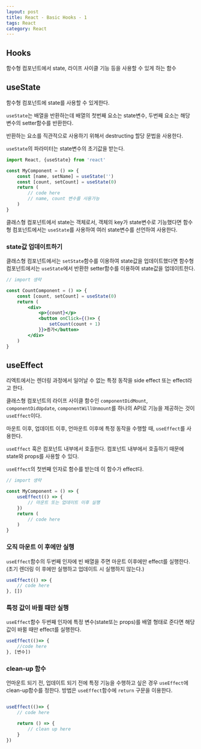 ```yaml
---
layout: post 
title: React - Basic Hooks - 1
tags: React
category: React
---
```


## Hooks

함수형 컴포넌트에서 state, 라이프 사이클 기능 등을 사용할 수 있게 하는 함수

## useState

함수형 컴포넌트에 state를 사용할 수 있게한다.

`useState`는 배열을 반환하는데 배열의 첫번째 요소는 state변수, 두번째 요소는 해당 변수의 setter함수를 반환한다.

반환하는 요소를 직관적으로 사용하기 위해서 destructing 할당 문법을 사용한다.

`useState`의 파라미터는 state변수의 초기값을 받는다.

```jsx
import React, {useState} from 'react'

const MyComponent = () => {
    const [name, setName] = useState('') 
    const [count, setCount] = useState(0)
    return (
        // code here
        // name, count 변수를 사용가능
    )
}
```

클래스형 컴포넌트에서 state는 객체로서, 객체의 key가 state변수로 기능했다면 함수형 컴포넌트에서는 `useState`를 사용하여 여러 state변수를 선언하여 사용한다.

### state값 업데이트하기

클래스형 컴포넌트에서는 `setState`함수를 이용하여 state값을 업데이트했다면 함수형 컴포넌트에서는 `useState`에서 반환한 setter함수를 이용하여 state값을 업데이트한다.

```jsx
// import 생략

const CountComponent = () => {
    const [count, setCount] = useState(0)
    return (
        <div>
            <p>{count}</p>
            <button onClick={()=> {
                setCount(count + 1)
            }}>증가</button>
        </div>
    )
}
```

## useEffect

리엑트에서는 렌더링 과정에서 일어날 수 없는 특정 동작을 side effect 또는 effect라고 한다.

클래스형 컴포넌트의 라이프 사이클 함수인 `componentDidMount`, `componentDidUpdate`, `componentWillUnmount`를 하나의 API로 기능을 제공하는 것이 `useEffect`이다.

마운트 이후, 업데이트 이후, 언마운트 이후에 특정 동작을 수행할 때, `useEffect`를 사용한다.

`useEffect` 훅은 컴포넌트 내부에서 호출한다. 컴포넌트 내부에서 호출하기 때문에 state와 props를 사용할 수 있다.

`useEffect`의 첫번째 인자로 함수를 받는데 이 함수가 effect다.

```jsx
// import 생략

const MyComponent = () => {
    useEffect(() => {
        // 마운트 또는 업데이트 이후 실행
    })
    return (
        // code here
    )
}
```

### 오직 마운트 이 후에만 실행

`useEffect`함수의 두번째 인자에 빈 배열을 주면 마운트 이후에만 effect를 실행한다. (초기 렌더링 이 후에만 실행하고 업데이트 시 실행하지 않는다.)

```jsx
useEffect(() => {
    // code here
}, [])
```

### 특정 값이 바뀔 때만 실행

`useEffect`함수 두번째 인자에 특정 변수(state또는 props)를 배열 형태로 준다면 해당 값이 바뀔 때만 effect를 실행한다.

```jsx
useEffect(()=> {
    //code here
}, [변수])
```

### clean-up 함수

언마운트 되기 전, 업데이트 되기 전에 특정 기능을 수행하고 싶은 경우 `useEffect`에 clean-up함수를 정한다. 방법은 `useEffect`함수에 `return` 구문을 이용한다.

```jsx

useEffect(()=> {
    // code here

    return () => {
        // clean up here
    }
})

```
